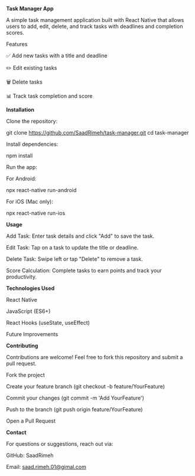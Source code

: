 **Task Manager App**

A simple task management application built with React Native that allows users to add, edit, delete, and track tasks with deadlines and completion scores.

Features

✅ Add new tasks with a title and deadline

✏️ Edit existing tasks

🗑️ Delete tasks

📊 Track task completion and score





**Installation**

Clone the repository:

git clone https://github.com/SaadRimeh/task-manager.git
cd task-manager

Install dependencies:

npm install

Run the app:

For Android:

npx react-native run-android

For iOS (Mac only):

npx react-native run-ios

**Usage**

Add Task: Enter task details and click "Add" to save the task.

Edit Task: Tap on a task to update the title or deadline.

Delete Task: Swipe left or tap "Delete" to remove a task.

Score Calculation: Complete tasks to earn points and track your productivity.

**Technologies Used**

React Native

JavaScript (ES6+)

React Hooks (useState, useEffect)

Future Improvements



**Contributing**

Contributions are welcome! Feel free to fork this repository and submit a pull request.

Fork the project

Create your feature branch (git checkout -b feature/YourFeature)

Commit your changes (git commit -m 'Add YourFeature')

Push to the branch (git push origin feature/YourFeature)

Open a Pull Request



**Contact**

For questions or suggestions, reach out via:

GitHub: SaadRimeh

Email: saad.rimeh.01@gimal.com
